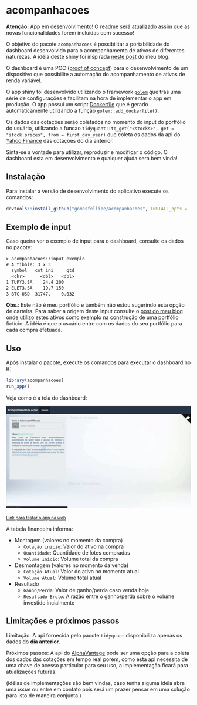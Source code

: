 
# acompanhacoes

**Atenção:** App em desenvolvimento! O readme será atualizado assim que as novas funcionalidades forem incluídas com sucesso!

O objetivo do pacote `acompanhacoes` é possibilitar a portabilidade do dashboard desenvolvido para o acompanhamento de ativos de diferentes naturezas. A idéia deste shiny foi inspirada [neste post](https://gomesfellipe.github.io/post/2020-03-25-investment-alert/investment-alert/) do meu blog.

O dashboard é uma POC ([proof of concept](https://en.wikipedia.org/wiki/Proof_of_concept)) para o desenvolvimento de um dispositivo que possibilite a automação do acompanhamento de ativos de renda variável. 

O app shiny foi desenvolvido utilizando o framework [`golem`](https://thinkr-open.github.io/golem/index.html) que trás uma série de configurações e facilitam na hora de implementar o app em produção. O app possui um script [Dockerfile](https://github.com/gomesfellipe/acompanhacoes/blob/master/Dockerfile) que é gerado automaticamente utilizando a função `golem::add_dockerfile()`.

Os dados das cotações serão coletados no momento do input do portfólio do usuário, utilizando a funcao `tidyquant::tq_get("<stocks>", get = "stock.prices", from = first_day_year)` que coleta os dados da api do [Yahoo Finance](https://finance.yahoo.com/) das cotações do dia anterior. 

Sinta-se a vontade para utilizar, reproduzir e modificar o código. O dashboard esta em desenvolvimento e qualquer ajuda será bem vinda!

## Instalação

Para instalar a versão de desenvolvimento do aplicativo execute os comandos:

``` r
devtools::install_github("gomesfellipe/acompanhacoes", INSTALL_opts = '--no-lock')
```

## Exemplo de input

Caso queira ver o exemplo de input para o dashboard, consulte os dados no pacote:

```
> acompanhacoes::input_exemplo
# A tibble: 3 x 3
  symbol   cot_ini     qtd
  <chr>      <dbl>   <dbl>
1 TUPY3.SA    24.4 200    
2 ELET3.SA    19.7 150    
3 BTC-USD  31747.    0.032
```

**Obs**.: Este não é meu portfólio e também não estou sugerindo esta opção de carteira. Para saber a origem deste input consulte o [post do meu blog](https://gomesfellipe.github.io/post/2020-03-25-investment-alert/investment-alert/) onde utilizo estes ativos como exemplo na construção de uma portfólio fictício. A idéia é que o usuário entre com os dados do seu portfólio para cada compra efetuada.


## Uso

Após instalar o pacote, execute os comandos para executar o dashboard no R:

``` r
library(acompanhacoes)
run_app()
```
Veja como é a tela do dashboard:

![](inst/app/www/dashboard.gif)

<small>[Link para testar o app na web](https://gomes555.shinyapps.io/acompanhacoes/)</small>

A tabela financeira informa: 

* Montagem (valores no momento da compra)
    * `Cotação inicio`: Valor do ativo na compra
    * `Quantidade`: Quantidade de lotes compradas
    * `Volume Inicio`: Volume total da compra
* Desmontagem (valores no momento da venda)
    * `Cotação Atual`: Valor do ativo no momento atual
    * `Volume Atual`: Volume total atual 
* Resultado
    * `Ganho/Perda`: Valor de ganho/perda caso venda hoje
    * `Resultado Bruto`: A razão entre o ganho/perda sobre o volume investido incialmente


## Limitações e próximos passos

Limitação: A api fornecida pelo pacote `tidyquant` disponibiliza apenas os dados do **dia anterior**. 

Próximos passos: A api do [AlphaVantage](https://www.alphavantage.co/) pode ser uma opção para a coleta dos dados das cotações em tempo real porém, como esta api necessita de uma chave de acesso particular para seu uso, a implementação ficará para atualizações futuras. 

(idéias de implementações são bem vindas, caso tenha alguma idéia abra uma *issue* ou entre em contato pois será um prazer pensar em uma solução para isto de maneira conjunta.)


